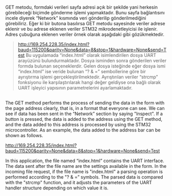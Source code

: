    #
   GET metodu, formdaki verileri sayfa adresi açık bir şekilde yani herkesin görebileceği biçimde gönderme işlemi yapmaktadır. Bunu sayfa bağlantısını incele diyerek     “Network” kısmında veri gönderilip gönderilmediğini görebiliriz. Eğer ki bir butona basılırsa GET metodu sayesinde veriler adrese eklenir ve bu adrese eklenen veriler STM32 mikrodenetleyicisi ile işlenir. Adres çubuğuna eklenen veriler örnek olarak aşağıdaki gibi gözükmektedir.
   >http://169.254.228.35/index.html?baud=115200&parity=None&data=8&stop=1&hardware=None&send=Test
   Bu uygulamada “index.html” olarak isimlendirilen dosya UART arayüzünü bulundurmaktadır. Dosya isminden sonra gönderilen veriler formda bulunan seçeneklerdir. Gelen dosya isteğinde eğer dosya ismi “index.html” ise veride bulunan “? & =” sembollerine göre bir ayrıştırma işlemi gerçekleştirilmektedir. Ayrıştırılan veriler “strcmp” fonksiyonu ile karşılaştırılarak hangi değer geldiyse ona bağlı olarak UART işleyici yapısının parametrelerini ayarlamaktadır. 

   
   ##
   The GET method performs the process of sending the data in the form with the page address clearly, that is, in a format that everyone can see. We can see if data has      been sent in the “Network” section by saying "Inspect". If a button is pressed, the data is added to the address using the GET method, and the data added to this          address is processed by using the STM32 microcontroller. As an example, the data added to the address bar can be shown as follows.
   
   http://169.254.228.35/index.html?baud=115200&parity=None&data=8&stop=1&hardware=None&send=Test
   
   In this application, the file named “index.html” contains the UART interface.
   The data sent after the file name are the settings available in the form.
   In the incoming file request, if the file name is "index.html" a parsing operation is performed according to the "? & =” symbols.
   The parsed data is compared with the "strcmp" function, and it adjusts the parameters of the UART handler structure depending on which value it is.

